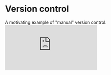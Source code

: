 # Version control
A motivating example of "manual" version control.
![](https://sequencediagram.org/index.html#initialData=C4S2BsFMAIBUE8AOIDGBDc0AKbGQE7QDq+YIAdgObQDKKk5apA9gFCsCC4qkAtAHwAhZgCMAXAFl4AfUS4C0gCb40AM2AA6RcxSdu9AQGEAFk26RJMuXnxKV6rTtblmwGMwBuBaCbMgL0ACiimRU0NooAK4AtgzAzq7uXoTC4kEhoGERMXF6PAA8vL745pay8rbKasDSAEwAjAAMAGz19Y66qYXFpVLlNnbVdU2t7RF59IWpZdYKqR2sqUamJf4zFdLz4y5u0J7eXDxi0BIElBTU2bHkwADOE3xCousDHmNOhwb8PWt9s7ZvBY7JLeH4BYKhS46HI3B7dFa9KwbVQUDALLpFBG-JEDFGMcBAxJ7ZLQT7gjIXcLQ67xMkCaZ-ZGo8C1BZ075YiyM3HM1njVhAA)
